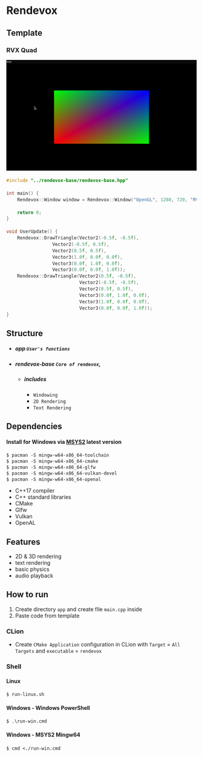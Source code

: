 # Rendevox

## Template

### RVX Quad

![img.png](rvxquad.png)

```cpp
#include "../rendevox-base/rendevox-base.hpp"

int main() {
	Rendevox::Window window = Rendevox::Window("OpenGL", 1280, 720, "RVX", false);

	return 0;
}

void UserUpdate() {
    Rendevox::DrawTriangle(Vector2(-0.5f, -0.5f),
                 Vector2(-0.5f, 0.5f),
                 Vector2(0.5f, 0.5f),
                 Vector3(1.0f, 0.0f, 0.0f),
                 Vector3(0.0f, 1.0f, 0.0f),
                 Vector3(0.0f, 0.0f, 1.0f));
    Rendevox::DrawTriangle(Vector2(0.5f, -0.5f),
                           Vector2(-0.5f, -0.5f),
                           Vector2(0.5f, 0.5f),
                           Vector3(0.0f, 1.0f, 0.0f),
                           Vector3(1.0f, 0.0f, 0.0f),
                           Vector3(0.0f, 0.0f, 1.0f));
}

```

## Structure

- ##### app `User's functions`
- ##### rendevox-base `Core of rendevox`, 
  - ##### includes 
    - `Windowing`
    - `2D Rendering`
    - `Text Rendering`
## Dependencies

#### Install for Windows via [MSYS2](https://repo.msys2.org/distrib/x86_64/) latest version
```shell
$ pacman -S mingw-w64-x86_64-toolchain
$ pacman -S mingw-w64-x86_64-cmake
$ pacman -S mingw-w64-x86_64-glfw
$ pacman -S mingw-w64-x86_64-vulkan-devel
$ pacman -S mingw-w64-x86_64-openal
```

- C++17 compiler
- C++ standard libraries
- CMake
- Glfw
- Vulkan
- OpenAL

## Features
- 2D & 3D rendering
- text rendering
- basic physics
- audio playback

## How to run

1. Create directory `app` and create file `main.cpp` inside
2. Paste code from template

### CLion
- Create `CMake Application` configuration in CLion with `Target` = `All Targets` and `executable` = `rendevox`

### Shell

#### Linux
``` shell
$ run-linux.sh
```

#### Windows - Windows PowerShell
``` shell
$ .\run-win.cmd
```

#### Windows - MSYS2 Mingw64
```
$ cmd <./run-win.cmd
```
